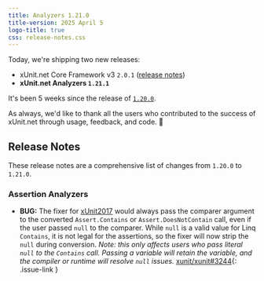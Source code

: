 ```yaml
---
title: Analyzers 1.21.0
title-version: 2025 April 5
logo-title: true
css: release-notes.css
---
```


Today, we're shipping two new releases:

* xUnit.net Core Framework v3 `2.0.1` ([release notes](/releases/v3/2.0.1))
* **xUnit.net Analyzers `1.21.1`**

It's been 5 weeks since the release of [`1.20.0`](/releases/analyzers/1.20.0).

As always, we'd like to thank all the users who contributed to the success of xUnit.net through usage, feedback, and code. 🎉

## Release Notes

These release notes are a comprehensive list of changes from `1.20.0` to `1.21.0`.

### Assertion Analyzers

* **BUG:** The fixer for [xUnit2017](/xunit.analyzers/rules/xUnit2017) would always pass the comparer argument to the converted `Assert.Contains` or `Assert.DoesNotContain` call, even if the user passed `null` to the comparer. While `null` is a valid value for Linq `Contains`, it is not legal for the assertions, so the fixer will now strip the `null` during conversion. _Note: this only affects users who pass literal `null` to the `Contains` call. Passing a variable will retain the variable, and the compiler or runtime will resolve `null` issues._ [xunit/xunit#3244](https://github.com/xunit/xunit/issues/3244){: .issue-link }
